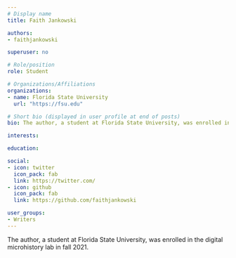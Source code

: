 ```yaml
---
# Display name
title: Faith Jankowski

authors:
- faithjankowski

superuser: no

# Role/position
role: Student

# Organizations/Affiliations
organizations:
- name: Florida State University
  url: "https://fsu.edu"

# Short bio (displayed in user profile at end of posts)
bio: The author, a student at Florida State University, was enrolled in the digital microhistory lab in fall 2021.

interests:

education:

social:
- icon: twitter
  icon_pack: fab
  link: https://twitter.com/
- icon: github
  icon_pack: fab
  link: https://github.com/faithjankowski

user_groups:
- Writers
---
```

The author, a student at Florida State University, was enrolled in the digital microhistory lab in fall 2021.
